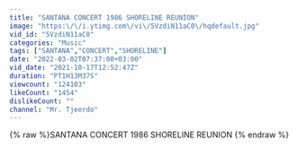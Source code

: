 ```yaml
---
title: "SANTANA CONCERT 1986 SHORELINE REUNION"
image: "https:\/\/i.ytimg.com\/vi\/5VzdiN11aC0\/hqdefault.jpg"
vid_id: "5VzdiN11aC0"
categories: "Music"
tags: ["SANTANA","CONCERT","SHORELINE"]
date: "2022-03-02T07:37:00+03:00"
vid_date: "2021-10-17T12:52:47Z"
duration: "PT1H13M37S"
viewcount: "124103"
likeCount: "1454"
dislikeCount: ""
channel: "Mr. Tjeerdo"
---
```

{% raw %}SANTANA CONCERT 1986 SHORELINE REUNION {% endraw %}
